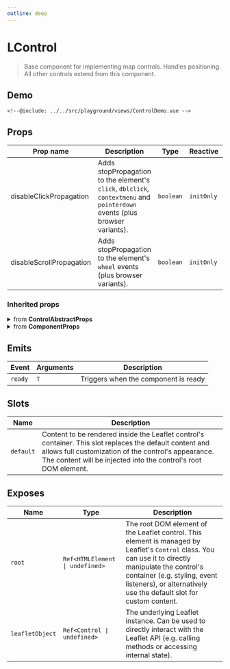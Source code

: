 ```yaml
---
outline: deep
---
```


# LControl

> Base component for implementing map controls. Handles positioning. All other controls extend from this component.

## Demo

<script>
import "leaflet/dist/leaflet.css";
</script>

<div class="demo">
    <ControlDemo />
</div>

```vue{4-6,17-23}
<!--@include: ../../src/playground/views/ControlDemo.vue -->
```

## Props

| Prop name | Description | Type | Reactive | Default | Required |
| --- | --- | --- | --- | --- | --- |
| disableClickPropagation | Adds stopPropagation to the element's `click`, `dblclick`, `contextmenu` and `pointerdown` events (plus browser variants). | `boolean` | `initOnly` | `-` | `false` |
| disableScrollPropagation | Adds stopPropagation to the element's `wheel` events (plus browser variants). | `boolean` | `initOnly` | `-` | `false` |

### Inherited props
<details>
<summary>from <strong>ControlAbstractProps</strong></summary>

| Prop name | Description | Type | Reactive | Default | Required |
| --- | --- | --- | --- | --- | --- |
| position | The position of the control (one of the map corners). Possible values are `topleft`, `topright`, `bottomleft` or `bottomright`. | `ControlPosition` | `true` | `-` | `false` |

</details>

<details>
<summary>from <strong>ComponentProps</strong></summary>

| Prop name | Description | Type | Reactive | Default | Required |
| --- | --- | --- | --- | --- | --- |
| options | Leaflet options to pass to the component constructor. | `T` | `initOnly` | `-` | `false` |

</details>

## Emits

| Event | Arguments | Description |
| --- | --- | --- |
| `ready` | `T` | Triggers when the component is ready |

## Slots

| Name | Description |
| --- | --- |
| `default` | Content to be rendered inside the Leaflet control's container. This slot replaces the default content and allows full customization of the control's appearance. The content will be injected into the control's root DOM element. |

## Exposes

| Name | Type | Description |
| --- | --- | --- |
| `root` | `Ref<HTMLElement \| undefined>` | The root DOM element of the Leaflet control. This element is managed by Leaflet's `Control` class. You can use it to directly manipulate the control's container (e.g. styling, event listeners), or alternatively use the default slot for custom content. |
| `leafletObject` | `Ref<Control \| undefined>` | The underlying Leaflet instance. Can be used to directly interact with the Leaflet API (e.g. calling methods or accessing internal state). |


